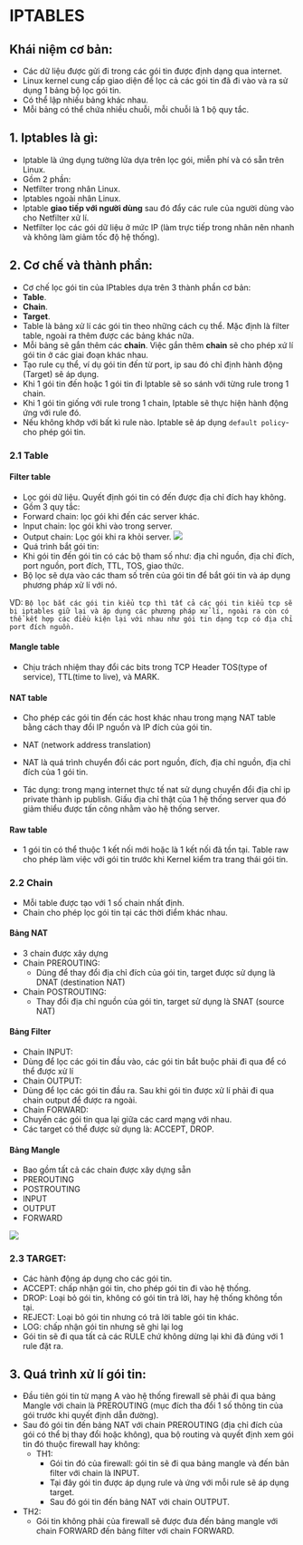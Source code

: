 # IPTABLES
## Khái niệm cơ bản:
- Các dữ liệu được gửi đi trong các gói tin được định dạng qua internet.
- Linux kernel cung cấp giao diện để lọc cả các gói tin đã đi vào và ra sử dụng 1 bảng bộ lọc gói tin.
- Có thể lập nhiều bảng khác nhau.
- Mỗi bảng có thể chứa nhiều chuỗi, mỗi chuỗi là 1 bộ quy tắc. 

## 1. Iptables là gì: 
- Iptable là ứng dụng tường lửa dựa trên lọc gói, miễn phí và có sẵn trên Linux.
- Gồm 2 phần:
 - Netfilter trong nhân Linux.
 - Iptables ngoài nhân Linux.
- Iptable **giao tiếp với người dùng** sau đó đẩy các rule của người dùng vào cho Netfilter xử lí.
- Netfilter lọc các gói dữ liệu ở mức IP (làm trực tiếp trong nhân nên nhanh và không làm giảm tốc độ hệ thống).

## 2. Cơ chế và thành phần:

- Cơ chế lọc gói tin của IPtables dựa trên 3 thành phần cơ bản:
 - **Table**.
 - **Chain**.
 - **Target**.
- Table là bảng xử lí các gói tin theo những cách cụ thể. Mặc định là filter table, ngoài ra thêm được các bảng khác nữa.
- Mỗi bảng sẽ gắn thêm các **chain**. Việc gắn thêm **chain** sẽ cho phép xứ lí gói tin ở các giai đoạn khác nhau.
- Tạo rule cụ thể, ví dụ gói tin đến từ port, ip sau đó chỉ định hành động (Target) sẽ áp dụng.
- Khi 1 gói tin đến hoặc 1 gói tin đi Iptable sẽ so sánh với từng rule trong 1 chain.
- Khi 1 gói tin giống với rule trong 1 chain, Iptable sẽ thực hiện hành động ứng với rule đó.
- Nếu không khớp với bất kì rule nào. Iptable sẽ áp dụng `default policy`- cho phép gói tin.

### 2.1 Table

#### Filter table
- Lọc gói dữ liệu. Quyết định gói tin có đến được địa chỉ đích hay không.
- Gồm 3 quy tắc:
 - Forward chain: lọc gói khi đến các server khác.
 - Input chain: lọc gói khi vào trong server.
 - Output chain: Lọc gói khi ra khỏi server.
![](https://www.hostinger.com/tutorials/wp-content/uploads/sites/2/2017/06/iptabes-tutorial-input-forward-output.jpg?x46510)
- Quá trình bắt gói tin:
 - Khi gói tin đến gói tin có các bộ tham số như: địa chỉ nguồn, địa chỉ đích, port nguồn, port đích, TTL, TOS, giao thức.
 - Bộ lọc sẽ dựa vào các tham số trên của gói tin để bắt gói tin và áp dụng phương pháp xử lí với nó.

VD: `Bộ lọc bắt các gói tin kiểu tcp thì tất cả các gói tin kiểu tcp sẽ bị iptables giữ lại và áp dụng các phương pháp xử lí, ngoài ra còn có thể kết hợp các điều kiện lại với nhau như gói tin dạng tcp có địa chỉ port đích nguồn.`

#### Mangle table
- Chịu trách nhiệm thay đổi các bits trong TCP Header TOS(type of service), TTL(time to live), và MARK.

#### NAT table
- Cho phép các gói tin đến các host khác nhau trong mạng NAT table bằng cách thay đổi IP nguồn và IP đích của gói tin.

- NAT (network address translation)
 - NAT là quá trình chuyển đổi các port nguồn, đích, địa chỉ nguồn, địa chỉ đích của 1 gói tin.
 - Tác dụng: trong mạng internet thực tế nat sử dụng chuyển đổi địa chỉ ip private thành ip publish. Giấu địa chỉ thật của 1 hệ thống server qua đó giảm thiểu được tấn công nhằm vào hệ thống server.


#### Raw table

- 1 gói tin có thể thuộc 1 kết nối mới hoặc là 1 kết nối đã tồn tại. Table raw cho phép làm việc với gói tin trước khi Kernel kiểm tra trang thái gói tin. 

### 2.2 Chain
- Mỗi table được tạo với 1 số chain nhất định.  
- Chain cho phép lọc gói tin tại các thời điểm khác nhau.  

#### Bảng NAT
- 3 chain được xây dựng 
 - Chain PREROUTING: 
    - Dùng để thay đổi địa chỉ đích của gói tin, target được sử dụng là DNAT (destination NAT)
 - Chain POSTROUTING:
    - Thay đổi địa chỉ nguồn của gói tin, target sử dụng là SNAT (source NAT) 

#### Bảng Filter
- Chain INPUT: 
 - Dùng để lọc các gói tin đầu vào, các gói tin bắt buộc phải đi qua để có thể được xử lí
- Chain OUTPUT:
 - Dùng để lọc các gói tin đầu ra. Sau khi gói tin được xử lí phải đi qua chain output để được ra ngoài.
- Chain FORWARD:
 - Chuyển các gói tin qua lại giữa các card mạng với nhau.
- Các target có thể được sử dụng là: ACCEPT, DROP.

#### Bảng Mangle
- Bao gồm tất cả các chain được xây dựng sẵn
 - PREROUTING
 - POSTROUTING
 - INPUT
 - OUTPUT
 - FORWARD

![](https://techvccloud.mediacdn.vn/2018/1/Done-0108-Iptables-ph%E1%BA%A7n-1-Google-Docs.png)

### 2.3 TARGET:
- Các hành động áp dụng cho các gói tin.
 - ACCEPT: chấp nhận gói tin, cho phép gói tin đi vào hệ thống.
 - DROP: Loại bỏ gói tin, không có gói tin trả lời, hay hệ thống không tồn tại.
 - REJECT: Loại bỏ gói tin nhưng có trả lời table gói tin khác.
 - LOG: chấp nhận gói tin nhưng sẽ ghi lại log
- Gói tin sẽ đi qua tất cả các RULE chứ không dừng lại khi đã đúng với 1 rule đặt ra.

## 3. Quá trình xử lí gói tin:
- Đầu tiên gói tin từ mạng A vào hệ thống firewall sẽ phải đi qua bảng Mangle với chain là PREROUTING (mục đích tha đổi 1 số thông tin của gói trước khi quyết định dẫn đường).
- Sau đó gói tin đến bảng NAT với chain PREROUTING (địa chỉ đích của gói có thể bị thay đổi hoặc không), qua bộ routing và quyết định xem gói tin đó thuộc firewall hay không:
  - TH1: 
      - Gói tin đó của firewall: gói tin sẽ đi qua bảng mangle và đến bản filter với chain là INPUT.
      - Tại đây gói tin được áp dụng rule và ứng với mỗi rule sẽ áp dụng target. 
      - Sau đó gói tin đến bảng NAT với chain OUTPUT.
 - TH2:
    -  Gói tin không phải của firewall sẽ được đưa đến bảng mangle với chain FORWARD đến bảng filter với chain FORWARD. 

